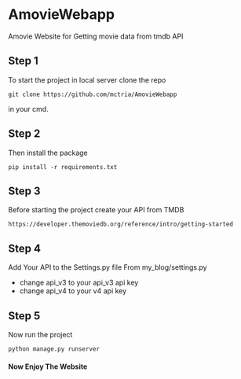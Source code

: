 # AmovieWebapp
Amovie Website for Getting movie data from tmdb API

## Step 1

To start the project in local server clone the repo

```
git clone https://github.com/mctria/AmovieWebapp
```

in your cmd.

## Step 2

Then install the package

```
pip install -r requirements.txt
```

## Step 3

Before starting the project create your API from TMDB 

```
https://developer.themoviedb.org/reference/intro/getting-started
```

## Step 4

Add Your API to the Settings.py file
From my_blog/settings.py
- change api_v3 to your api_v3 api key
- change api_v4 to your v4 api key

## Step 5

Now run the project

```
python manage.py runserver
```

#### Now Enjoy The Website
